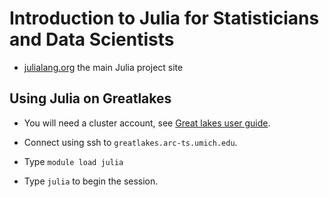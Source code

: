 Introduction to Julia for Statisticians and Data Scientists
===========================================================

* [julialang.org](https://julialang.org) the main Julia project site

## Using Julia on Greatlakes

* You will need a cluster account, see [Great lakes user guide](https://arc.umich.edu/greatlakes/user-guide).

* Connect using ssh to `greatlakes.arc-ts.umich.edu`.

* Type `module load julia`

* Type `julia` to begin the session.

